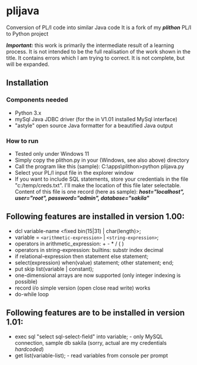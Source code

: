 # plijava
Conversion of PL/I code into similar Java code
It is a fork of my ***plithon*** PL/I to Python project      

***Important:*** this work is primarily the intermediate result of a learning process. 
It is not intended to be the full realisation of the work shown in the title. 
It contains errors which I am trying to correct. It is not complete, but will be expanded.
## Installation
### Components needed
- Python 3.x  
- mySql Java JDBC driver (for the in V1.01 installed MySql interface)
- "astyle" open source Java formatter for a beautified Java output
### How to run
- Tested only under Windows 11
- Simply copy the plithon.py in your (Windows, see also above) directory
- Call the program like this (sample): C:\apps\plithon>python plijava.py
- Select your PL/I input file in the explorer window
- If you want to include SQL statements, store your credentials in the file "c:/temp/creds.txt". 
  I'll make the location of this file later selectable.
  Content of this file is one record (here as sample):
  ***host="localhost", user="root", password="admin", database="sakila"***   
## Following features are installed in version 1.00:
-  dcl variable-name <fixed bin(15|31) | char(length)>;
-  variable = `<arithmetic-expression>` | `<string-expression>`;
-  operators in arithmetic_expression: + - * / ( )
-  operators in string-expression: builtins: substr index decimal
-  if relational-expression then statement else statement;
-  select(expression) when(value) statement; other statement; end; 
-  put skip list(variable | constant);
-  one-dimensional arrays are now supported (only integer indexing is possible)
-  record i/o simple version (open close read write) works
-  do-while loop
## Following features are to be installed in version 1.01:
-  exec sql "select  sql-select-field" into variable; - only MySQL connection, sample db sakila (sorry, actual are my credentials _hardcoded_)
-  get list(variable-list); - read variables from console per prompt
